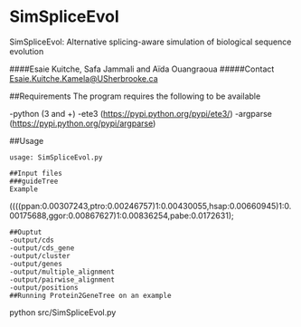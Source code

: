 # SimSpliceEvol
SimSpliceEvol: Alternative splicing-aware simulation of biological sequence evolution

####Esaie Kuitche, Safa Jammali and Aïda Ouangraoua 
#####Contact Esaie.Kuitche.Kamela@USherbrooke.ca

##Requirements The program requires the following to be available

-python (3 and +)
-ete3 (https://pypi.python.org/pypi/ete3/)
-argparse (https://pypi.python.org/pypi/argparse)

##Usage
```
usage: SimSpliceEvol.py

##Input files
###guideTree
Example
```
((((ppan:0.00307243,ptro:0.00246757)1:0.00430055,hsap:0.00660945)1:0.00175688,ggor:0.00867627)1:0.00836254,pabe:0.0172631);


```
##Ouptut
-output/cds
-output/cds_gene
-output/cluster
-output/genes
-output/multiple_alignment
-output/pairwise_alignment
-output/positions
##Running Protein2GeneTree on an example
```
python src/SimSpliceEvol.py
